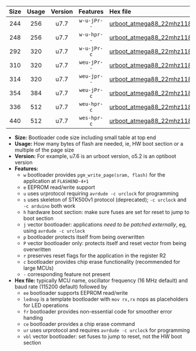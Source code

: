 |Size|Usage|Version|Features|Hex file|
|:-:|:-:|:-:|:-:|:--|
|244|256|u7.7|`w-u-jPr--`|[urboot_atmega88_22mhz1184_230400bps_lednop_ur_vbl.hex](https://raw.githubusercontent.com/stefanrueger/urboot.hex/main/mcus/atmega88/fcpu_22mhz1184/230400_bps/urboot_atmega88_22mhz1184_230400bps_lednop_ur_vbl.hex)|
|248|256|u7.7|`w-u-hpr--`|[urboot_atmega88_22mhz1184_230400bps_lednop_fr_ur.hex](https://raw.githubusercontent.com/stefanrueger/urboot.hex/main/mcus/atmega88/fcpu_22mhz1184/230400_bps/urboot_atmega88_22mhz1184_230400bps_lednop_fr_ur.hex)|
|292|320|u7.7|`w-u-jPr-c`|[urboot_atmega88_22mhz1184_230400bps_lednop_fr_ce_ur_vbl.hex](https://raw.githubusercontent.com/stefanrueger/urboot.hex/main/mcus/atmega88/fcpu_22mhz1184/230400_bps/urboot_atmega88_22mhz1184_230400bps_lednop_fr_ce_ur_vbl.hex)|
|310|320|u7.7|`weu-jPr--`|[urboot_atmega88_22mhz1184_230400bps_ee_lednop_ur_vbl.hex](https://raw.githubusercontent.com/stefanrueger/urboot.hex/main/mcus/atmega88/fcpu_22mhz1184/230400_bps/urboot_atmega88_22mhz1184_230400bps_ee_lednop_ur_vbl.hex)|
|314|320|u7.7|`weu-jpr--`|[urboot_atmega88_22mhz1184_230400bps_ee_lednop_fr_ur_vbl.hex](https://raw.githubusercontent.com/stefanrueger/urboot.hex/main/mcus/atmega88/fcpu_22mhz1184/230400_bps/urboot_atmega88_22mhz1184_230400bps_ee_lednop_fr_ur_vbl.hex)|
|354|384|u7.7|`weu-jPr-c`|[urboot_atmega88_22mhz1184_230400bps_ee_lednop_fr_ce_ur_vbl.hex](https://raw.githubusercontent.com/stefanrueger/urboot.hex/main/mcus/atmega88/fcpu_22mhz1184/230400_bps/urboot_atmega88_22mhz1184_230400bps_ee_lednop_fr_ce_ur_vbl.hex)|
|336|512|u7.7|`weu-hpr-c`|[urboot_atmega88_22mhz1184_230400bps_ee_lednop_fr_ce_ur.hex](https://raw.githubusercontent.com/stefanrueger/urboot.hex/main/mcus/atmega88/fcpu_22mhz1184/230400_bps/urboot_atmega88_22mhz1184_230400bps_ee_lednop_fr_ce_ur.hex)|
|440|512|u7.7|`wes-hpr-c`|[urboot_atmega88_22mhz1184_230400bps_ee_lednop_fr_ce.hex](https://raw.githubusercontent.com/stefanrueger/urboot.hex/main/mcus/atmega88/fcpu_22mhz1184/230400_bps/urboot_atmega88_22mhz1184_230400bps_ee_lednop_fr_ce.hex)|

- **Size:** Bootloader code size including small table at top end
- **Usage:** How many bytes of flash are needed, ie, HW boot section or a multiple of the page size
- **Version:** For example, u7.6 is an urboot version, o5.2 is an optiboot version
- **Features:**
  + `w` bootloader provides `pgm_write_page(sram, flash)` for the application at `FLASHEND-4+1`
  + `e` EEPROM read/write support
  + `u` uses urprotocol requiring `avrdude -c urclock` for programming
  + `s` uses skeleton of STK500v1 protocol (deprecated); `-c urclock` and `-c arduino` both work
  + `h` hardware boot section: make sure fuses are set for reset to jump to boot section
  + `j` vector bootloader: applications *need to be patched externally*, eg, using `avrdude -c urclock`
  + `p` bootloader protects itself from being overwritten
  + `P` vector bootloader only: protects itself and reset vector from being overwritten
  + `r` preserves reset flags for the application in the register R2
  + `c` bootloader provides chip erase functionality (recommended for large MCUs)
  + `-` corresponding feature not present
- **Hex file:** typically MCU name, oscillator frequency (16 MHz default) and baud rate (115200 default) followed by
  + `ee` bootloader supports EEPROM read/write
  + `lednop` is a template bootloader with `mov rx,rx` nops as placeholders for LED operations
  + `fr` bootloader provides non-essential code for smoother error handing
  + `ce` bootloader provides a chip erase command
  + `ur` uses urprotocol and requires `avrdude -c urclock` for programming
  + `vbl` vector bootloader: set fuses to jump to reset, not the HW boot section
